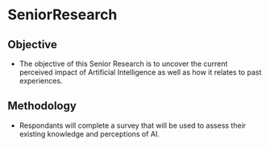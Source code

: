 # SeniorResearch

## Objective

- The objective of this Senior Research is to uncover the current perceived impact of Artificial Intelligence as well as how it relates to past experiences.

## Methodology

- Respondants will complete a survey that will be used to assess their existing knowledge and perceptions of AI.
